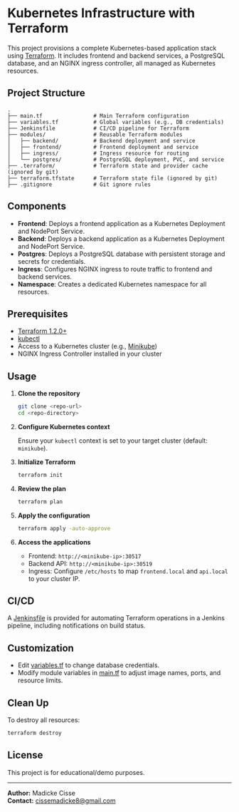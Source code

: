 # Kubernetes Infrastructure with Terraform

This project provisions a complete Kubernetes-based application stack using [Terraform](https://www.terraform.io/). It includes frontend and backend services, a PostgreSQL database, and an NGINX ingress controller, all managed as Kubernetes resources.

## Project Structure

```
.
├── main.tf                # Main Terraform configuration
├── variables.tf           # Global variables (e.g., DB credentials)
├── Jenkinsfile            # CI/CD pipeline for Terraform
├── modules/               # Reusable Terraform modules
│   ├── backend/           # Backend deployment and service
│   ├── frontend/          # Frontend deployment and service
│   ├── ingress/           # Ingress resource for routing
│   └── postgres/          # PostgreSQL deployment, PVC, and service
├── .terraform/            # Terraform state and provider cache (ignored by git)
├── terraform.tfstate      # Terraform state file (ignored by git)
├── .gitignore             # Git ignore rules
```

## Components

- **Frontend**: Deploys a frontend application as a Kubernetes Deployment and NodePort Service.
- **Backend**: Deploys a backend application as a Kubernetes Deployment and NodePort Service.
- **Postgres**: Deploys a PostgreSQL database with persistent storage and secrets for credentials.
- **Ingress**: Configures NGINX ingress to route traffic to frontend and backend services.
- **Namespace**: Creates a dedicated Kubernetes namespace for all resources.

## Prerequisites

- [Terraform 1.2.0+](https://www.terraform.io/downloads.html)
- [kubectl](https://kubernetes.io/docs/tasks/tools/)
- Access to a Kubernetes cluster (e.g., [Minikube](https://minikube.sigs.k8s.io/docs/))
- NGINX Ingress Controller installed in your cluster

## Usage

1. **Clone the repository**

   ```sh
   git clone <repo-url>
   cd <repo-directory>
   ```

2. **Configure Kubernetes context**

   Ensure your `kubectl` context is set to your target cluster (default: `minikube`).

3. **Initialize Terraform**

   ```sh
   terraform init
   ```

4. **Review the plan**

   ```sh
   terraform plan
   ```

5. **Apply the configuration**

   ```sh
   terraform apply -auto-approve
   ```

6. **Access the applications**

   - Frontend: `http://<minikube-ip>:30517`
   - Backend API: `http://<minikube-ip>:30519`
   - Ingress: Configure `/etc/hosts` to map `frontend.local` and `api.local` to your cluster IP.

## CI/CD

A [Jenkinsfile](Jenkinsfile) is provided for automating Terraform operations in a Jenkins pipeline, including notifications on build status.

## Customization

- Edit [variables.tf](variables.tf) to change database credentials.
- Modify module variables in [main.tf](main.tf) to adjust image names, ports, and resource limits.

## Clean Up

To destroy all resources:

```sh
terraform destroy
```

## License

This project is for educational/demo purposes.

---

**Author:** Madicke Cisse  
**Contact:** cissemadicke8@gmail.com